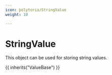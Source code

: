 ```yaml
---
icon: polytoria/StringValue
weight: 10

---
```


# StringValue

This object can be used for storing string values.

{{ inherits("ValueBase") }}
